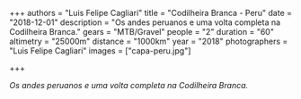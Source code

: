 +++
authors = "Luis Felipe Cagliari"
title = "Codilheira Branca - Peru"
date = "2018-12-01"
description = "Os andes peruanos e uma volta completa na Codilheira Branca."
gears = "MTB/Gravel"
people = "2"
duration = "60"
altimetry = "25000m"
distance = "1000km"
year = "2018"
photographers = "Luis Felipe Cagliari"
images = ["capa-peru.jpg"]

+++

_Os andes peruanos e uma volta completa na Codilheira Branca._
<!--more-->
